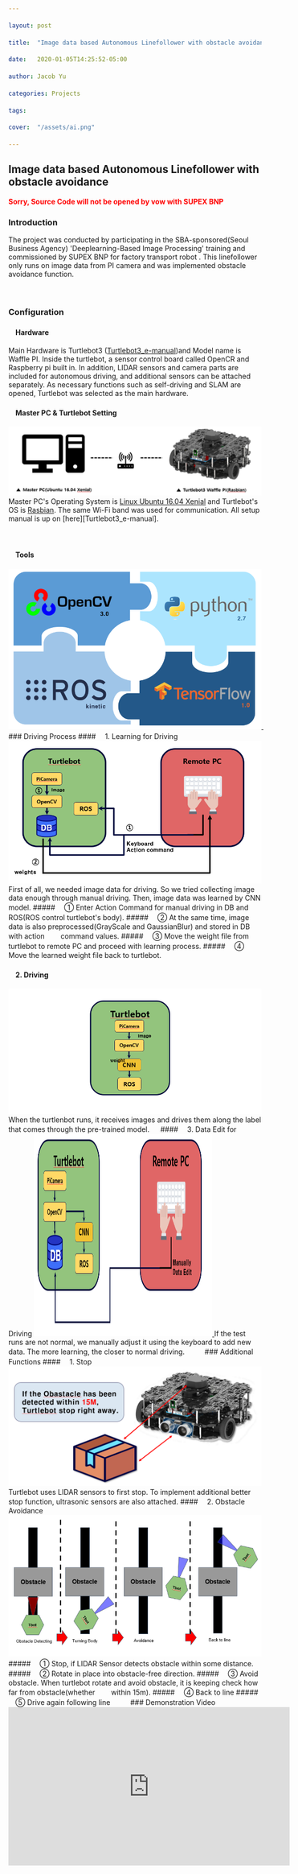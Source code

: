 ```yaml
---

layout: post

title:  "Image data based Autonomous Linefollower with obstacle avoidance"

date:   2020-01-05T14:25:52-05:00

author: Jacob Yu

categories: Projects

tags:	

cover:  "/assets/ai.png"

---
```




## Image data based Autonomous Linefollower with obstacle avoidance

<span style="color:red">**Sorry, Source Code will not be opened by vow with SUPEX BNP**</span>



### Introduction

The project was conducted by participating in the SBA-sponsored(Seoul Business Agency) 'Deeplearning-Based Image Processing' training and commissioned by SUPEX BNP for factory transport robot . This linefollower only runs on image data from PI camera and was implemented obstacle avoidance function.

　
　
### Configuration

#### 　Hardware
Main Hardware is Turtlebot3 ([Turtlebot3_e-manual])and Model name is Waffle PI. Inside the turtlebot, a sensor control board called OpenCR and Raspberry pi built in. In addition, LIDAR sensors and camera parts are included for autonomous driving, and additional sensors can be attached separately. As necessary functions such as self-driving and SLAM are opened, Turtlebot was selected as the main hardware.

#### 　Master PC & Turtlebot Setting
<a href="/assets/Auto_Vehicle/1_hw_setup.png" data-lightbox="roadtrip">
	<img src="/assets/Auto_Vehicle/1_hw_setup.png" title="test_lightbox">
</a>
Master PC's Operating System is <u>Linux Ubuntu 16.04 Xenial</u> and Turtlebot's OS is <u>Rasbian</u>. The same Wi-Fi band was used for communication. All setup manual is up on [here][Turtlebot3_e-manual].

[Turtlebot3_e-manual]: http://emanual.robotis.com/docs/en/platform/turtlebot3/overview/
　
#### 　Tools
<a href="/assets/Auto_Vehicle/2_tools.png" data-lightbox="roadtrip">
	<img src="/assets/Auto_Vehicle/2_tools.png" title="test_lightbox">
</a>
　
　
### Driving Process
#### 　1. Learning for Driving
<a href="/assets/Auto_Vehicle/3_learning.png" data-lightbox="roadtrip">
	<img src="/assets/Auto_Vehicle/3_learning.png" title="test_lightbox">
</a>
First of all, we needed image data for driving. So we tried collecting image data enough through manual driving. Then, image data was learned by CNN model.
##### 　① Enter Action Command for manual driving in DB and ROS(ROS control turtlebot's body).
##### 　② At the same time, image data is also preprocessed(GrayScale and GaussianBlur) and stored in DB with action 　　command values.
##### 　③ Move the weight file from turtlebot to remote PC and proceed with learning process.
##### 　④ Move the learned weight file back to turtlebot.

#### 　2. Driving
<a href="/assets/Auto_Vehicle/4_driving.png" data-lightbox="roadtrip">
	<img src="/assets/Auto_Vehicle/4_driving.png" title="test_lightbox">
</a>
When the turtlenbot runs, it receives images and drives them along the label that comes through the pre-trained model.
　
#### 　3. Data Edit for Driving
<a href="/assets/Auto_Vehicle/5_data_edit.png" data-lightbox="roadtrip">
	<img src="/assets/Auto_Vehicle/5_data_edit.png" width="355" height="402" title="test_lightbox">
</a>
If the test runs are not normal, we manually adjust it using the keyboard to add new data. The more learning, the closer to normal driving.
　
　
### Additional Functions
#### 　1. Stop
<a href="/assets/Auto_Vehicle/6_stop.png" data-lightbox="roadtrip">
	<img src="/assets/Auto_Vehicle/6_stop.png" title="test_lightbox">
</a>
Turtlebot uses LIDAR sensors to first stop. To implement additional better stop function, ultrasonic sensors are also attached.
#### 　2. Obstacle Avoidance
<a href="/assets/Auto_Vehicle/7_avoid.png" data-lightbox="roadtrip">
	<img src="/assets/Auto_Vehicle/7_avoid.png" title="test_lightbox">
</a>
##### 　① Stop, if LIDAR Sensor detects obstacle within some distance.
##### 　② Rotate in place into obstacle-free direction.
##### 　③ Avoid obstacle. When turtlebot rotate and avoid obstacle, it is keeping check how far from obstacle(whether 　　within 15m).
##### 　④ Back to line
##### 　⑤ Drive again following line
　
　
### Demonstration Video
<iframe width="560" height="315" src="https://www.youtube.com/embed/fyOFdGQ8PcE" frameborder="0" allow="accelerometer; autoplay; encrypted-media; gyroscope; picture-in-picture" allowfullscreen></iframe>
